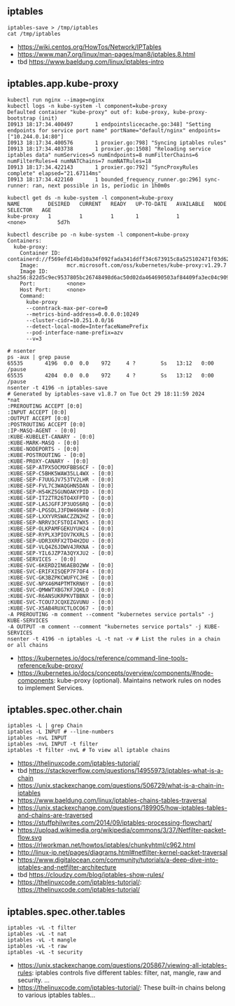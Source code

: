 ## iptables

```
iptables-save > /tmp/iptables
cat /tmp/iptables
```

- https://wiki.centos.org/HowTos/Network/IPTables
- https://www.man7.org/linux/man-pages/man8/iptables.8.html
- tbd https://www.baeldung.com/linux/iptables-intro

## iptables.app.kube-proxy

```
kubectl run nginx --image=nginx
kubectl logs -n kube-system -l component=kube-proxy
Defaulted container "kube-proxy" out of: kube-proxy, kube-proxy-bootstrap (init)
I0913 18:17:34.400497       1 endpointslicecache.go:348] "Setting endpoints for service port name" portName="default/nginx" endpoints=["10.244.0.14:80"]
I0913 18:17:34.400576       1 proxier.go:798] "Syncing iptables rules"
I0913 18:17:34.403738       1 proxier.go:1508] "Reloading service iptables data" numServices=5 numEndpoints=8 numFilterChains=6 numFilterRules=4 numNATChains=7 numNATRules=18
I0913 18:17:34.422143       1 proxier.go:792] "SyncProxyRules complete" elapsed="21.67114ms"
I0913 18:17:34.422160       1 bounded_frequency_runner.go:296] sync-runner: ran, next possible in 1s, periodic in 1h0m0s

kubectl get ds -n kube-system -l component=kube-proxy
NAME         DESIRED   CURRENT   READY   UP-TO-DATE   AVAILABLE   NODE SELECTOR   AGE
kube-proxy   1         1         1       1            1           <none>          5d7h

kubectl describe po -n kube-system -l component=kube-proxy
Containers:
  kube-proxy:
    Container ID:  containerd://f569efd14bd10a34f092fada341ddff34c673915c8a525102471f03d62d87d00
    Image:         mcr.microsoft.com/oss/kubernetes/kube-proxy:v1.29.7
    Image ID:      sha256:822d5c9ec9537805bc26748498d6ac50d02da464690503af84409fa3ec04c909
    Port:          <none>
    Host Port:     <none>
    Command:
      kube-proxy
      --conntrack-max-per-core=0
      --metrics-bind-address=0.0.0.0:10249
      --cluster-cidr=10.251.0.0/16
      --detect-local-mode=InterfaceNamePrefix
      --pod-interface-name-prefix=azv
      --v=3

# nsenter
ps -aux | grep pause
65535       4196  0.0  0.0    972     4 ?        Ss   13:12   0:00 /pause
65535       4204  0.0  0.0    972     4 ?        Ss   13:12   0:00 /pause
nsenter -t 4196 -n iptables-save
# Generated by iptables-save v1.8.7 on Tue Oct 29 18:11:59 2024
*nat
:PREROUTING ACCEPT [0:0]
:INPUT ACCEPT [0:0]
:OUTPUT ACCEPT [0:0]
:POSTROUTING ACCEPT [0:0]
:IP-MASQ-AGENT - [0:0]
:KUBE-KUBELET-CANARY - [0:0]
:KUBE-MARK-MASQ - [0:0]
:KUBE-NODEPORTS - [0:0]
:KUBE-POSTROUTING - [0:0]
:KUBE-PROXY-CANARY - [0:0]
:KUBE-SEP-ATPX5OCMXFBBS6CF - [0:0]
:KUBE-SEP-C5BHK5WAW35LL4WX - [0:0]
:KUBE-SEP-F7UUGJV753TV2LHR - [0:0]
:KUBE-SEP-FVL7C3WAQGHN5DAN - [0:0]
:KUBE-SEP-H54KZ5GUNOAKYPID - [0:0]
:KUBE-SEP-IT2ZTR26TO4XFPTO - [0:0]
:KUBE-SEP-LASJGFFJP3UOS6RQ - [0:0]
:KUBE-SEP-LPGSDLJ3FDW46N4W - [0:0]
:KUBE-SEP-LXXYVRSWACZZN2HZ - [0:0]
:KUBE-SEP-NRRV3CFSTOI47WX5 - [0:0]
:KUBE-SEP-OLKPAMFGEKUYUH24 - [0:0]
:KUBE-SEP-RYPLX3PIOV7KXRLS - [0:0]
:KUBE-SEP-UDR3XRFX2TD4H2DU - [0:0]
:KUBE-SEP-VLQ4Z6JDWV4JRKNA - [0:0]
:KUBE-SEP-YIL6JZP7A3QYXJU2 - [0:0]
:KUBE-SERVICES - [0:0]
:KUBE-SVC-6KERD2IN6AEBO2WW - [0:0]
:KUBE-SVC-ERIFXISQEP7F7OF4 - [0:0]
:KUBE-SVC-GK3BZPKCWUFYCJHE - [0:0]
:KUBE-SVC-NPX46M4PTMTKRN6Y - [0:0]
:KUBE-SVC-QMWWTXBG7KFJQKLO - [0:0]
:KUBE-SVC-R6ANSUKRPKVTBBNX - [0:0]
:KUBE-SVC-TCOU7JCQXEZGVUNU - [0:0]
:KUBE-SVC-X5AB4RUXCTLOCO67 - [0:0]
-A PREROUTING -m comment --comment "kubernetes service portals" -j KUBE-SERVICES
-A OUTPUT -m comment --comment "kubernetes service portals" -j KUBE-SERVICES
nsenter -t 4196 -n iptables -L -t nat -v # List the rules in a chain or all chains
```

- https://kubernetes.io/docs/reference/command-line-tools-reference/kube-proxy/
- https://kubernetes.io/docs/concepts/overview/components/#node-components: kube-proxy (optional). Maintains network rules on nodes to implement Services.
  
## iptables.spec.other.chain

```
iptables -L | grep Chain
iptables -L INPUT # --line-numbers
iptables -nvL INPUT
iptables -nvL INPUT -t filter
iptables -t filter -nvL # To view all iptable chains
```

- https://thelinuxcode.com/iptables-tutorial/
- tbd https://stackoverflow.com/questions/14955973/iptables-what-is-a-chain
- https://unix.stackexchange.com/questions/506729/what-is-a-chain-in-iptables
- https://www.baeldung.com/linux/iptables-chains-tables-traversal
- https://unix.stackexchange.com/questions/189905/how-iptables-tables-and-chains-are-traversed
- https://stuffphilwrites.com/2014/09/iptables-processing-flowchart/
- https://upload.wikimedia.org/wikipedia/commons/3/37/Netfilter-packet-flow.svg
- https://rlworkman.net/howtos/iptables/chunkyhtml/c962.html
- http://linux-ip.net/pages/diagrams.html#netfilter-kernel-packet-traversal
- https://www.digitalocean.com/community/tutorials/a-deep-dive-into-iptables-and-netfilter-architecture
- tbd https://cloudzy.com/blog/iptables-show-rules/
- https://thelinuxcode.com/iptables-tutorial/: https://thelinuxcode.com/iptables-tutorial/

## iptables.spec.other.tables

```
iptables -vL -t filter
iptables -vL -t nat
iptables -vL -t mangle
iptables -vL -t raw
iptables -vL -t security
```

- https://unix.stackexchange.com/questions/205867/viewing-all-iptables-rules: iptables controls five different tables: filter, nat, mangle, raw and security. ...
- https://thelinuxcode.com/iptables-tutorial/: These built-in chains belong to various  iptables tables...
